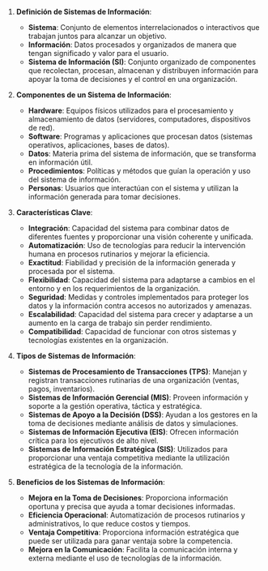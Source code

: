 1. **Definición de Sistemas de Información**:
   - **Sistema**: Conjunto de elementos interrelacionados o interactivos que trabajan juntos para alcanzar un objetivo.
   - **Información**: Datos procesados y organizados de manera que tengan significado y valor para el usuario.
   - **Sistema de Información (SI)**: Conjunto organizado de componentes que recolectan, procesan, almacenan y distribuyen información para apoyar la toma de decisiones y el control en una organización.

2. **Componentes de un Sistema de Información**:
   - **Hardware**: Equipos físicos utilizados para el procesamiento y almacenamiento de datos (servidores, computadores, dispositivos de red).
   - **Software**: Programas y aplicaciones que procesan datos (sistemas operativos, aplicaciones, bases de datos).
   - **Datos**: Materia prima del sistema de información, que se transforma en información útil.
   - **Procedimientos**: Políticas y métodos que guían la operación y uso del sistema de información.
   - **Personas**: Usuarios que interactúan con el sistema y utilizan la información generada para tomar decisiones.

3. **Características Clave**:
   - **Integración**: Capacidad del sistema para combinar datos de diferentes fuentes y proporcionar una visión coherente y unificada.
   - **Automatización**: Uso de tecnologías para reducir la intervención humana en procesos rutinarios y mejorar la eficiencia.
   - **Exactitud**: Fiabilidad y precisión de la información generada y procesada por el sistema.
   - **Flexibilidad**: Capacidad del sistema para adaptarse a cambios en el entorno y en los requerimientos de la organización.
   - **Seguridad**: Medidas y controles implementados para proteger los datos y la información contra accesos no autorizados y amenazas.
   - **Escalabilidad**: Capacidad del sistema para crecer y adaptarse a un aumento en la carga de trabajo sin perder rendimiento.
   - **Compatibilidad**: Capacidad de funcionar con otros sistemas y tecnologías existentes en la organización.

4. **Tipos de Sistemas de Información**:
   - **Sistemas de Procesamiento de Transacciones (TPS)**: Manejan y registran transacciones rutinarias de una organización (ventas, pagos, inventarios).
   - **Sistemas de Información Gerencial (MIS)**: Proveen información y soporte a la gestión operativa, táctica y estratégica.
   - **Sistemas de Apoyo a la Decisión (DSS)**: Ayudan a los gestores en la toma de decisiones mediante análisis de datos y simulaciones.
   - **Sistemas de Información Ejecutiva (EIS)**: Ofrecen información crítica para los ejecutivos de alto nivel.
   - **Sistemas de Información Estratégica (SIS)**: Utilizados para proporcionar una ventaja competitiva mediante la utilización estratégica de la tecnología de la información.

5. **Beneficios de los Sistemas de Información**:
   - **Mejora en la Toma de Decisiones**: Proporciona información oportuna y precisa que ayuda a tomar decisiones informadas.
   - **Eficiencia Operacional**: Automatización de procesos rutinarios y administrativos, lo que reduce costos y tiempos.
   - **Ventaja Competitiva**: Proporciona información estratégica que puede ser utilizada para ganar ventaja sobre la competencia.
   - **Mejora en la Comunicación**: Facilita la comunicación interna y externa mediante el uso de tecnologías de la información.
